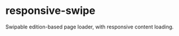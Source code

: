 responsive-swipe
================

Swipable edition-based page loader, with responsive content loading. 